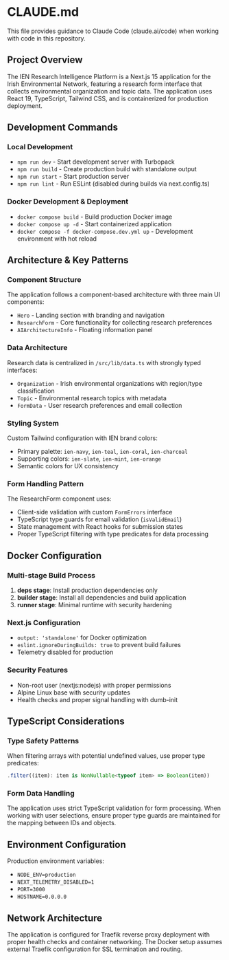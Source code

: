 # CLAUDE.md

This file provides guidance to Claude Code (claude.ai/code) when working with code in this repository.

## Project Overview

The IEN Research Intelligence Platform is a Next.js 15 application for the Irish Environmental Network, featuring a research form interface that collects environmental organization and topic data. The application uses React 19, TypeScript, Tailwind CSS, and is containerized for production deployment.

## Development Commands

### Local Development
- `npm run dev` - Start development server with Turbopack
- `npm run build` - Create production build with standalone output
- `npm run start` - Start production server
- `npm run lint` - Run ESLint (disabled during builds via next.config.ts)

### Docker Development & Deployment
- `docker compose build` - Build production Docker image
- `docker compose up -d` - Start containerized application
- `docker compose -f docker-compose.dev.yml up` - Development environment with hot reload

## Architecture & Key Patterns

### Component Structure
The application follows a component-based architecture with three main UI components:
- `Hero` - Landing section with branding and navigation
- `ResearchForm` - Core functionality for collecting research preferences
- `AIArchitectureInfo` - Floating information panel

### Data Architecture
Research data is centralized in `/src/lib/data.ts` with strongly typed interfaces:
- `Organization` - Irish environmental organizations with region/type classification
- `Topic` - Environmental research topics with metadata
- `FormData` - User research preferences and email collection

### Styling System
Custom Tailwind configuration with IEN brand colors:
- Primary palette: `ien-navy`, `ien-teal`, `ien-coral`, `ien-charcoal`
- Supporting colors: `ien-slate`, `ien-mint`, `ien-orange`
- Semantic colors for UX consistency

### Form Handling Pattern
The ResearchForm component uses:
- Client-side validation with custom `FormErrors` interface
- TypeScript type guards for email validation (`isValidEmail`)
- State management with React hooks for submission states
- Proper TypeScript filtering with type predicates for data processing

## Docker Configuration

### Multi-stage Build Process
1. **deps stage**: Install production dependencies only
2. **builder stage**: Install all dependencies and build application
3. **runner stage**: Minimal runtime with security hardening

### Next.js Configuration
- `output: 'standalone'` for Docker optimization
- `eslint.ignoreDuringBuilds: true` to prevent build failures
- Telemetry disabled for production

### Security Features
- Non-root user (nextjs:nodejs) with proper permissions
- Alpine Linux base with security updates
- Health checks and proper signal handling with dumb-init

## TypeScript Considerations

### Type Safety Patterns
When filtering arrays with potential undefined values, use proper type predicates:
```typescript
.filter((item): item is NonNullable<typeof item> => Boolean(item))
```

### Form Data Handling
The application uses strict TypeScript validation for form processing. When working with user selections, ensure proper type guards are maintained for the mapping between IDs and objects.

## Environment Configuration

Production environment variables:
- `NODE_ENV=production`
- `NEXT_TELEMETRY_DISABLED=1`
- `PORT=3000`
- `HOSTNAME=0.0.0.0`

## Network Architecture

The application is configured for Traefik reverse proxy deployment with proper health checks and container networking. The Docker setup assumes external Traefik configuration for SSL termination and routing.